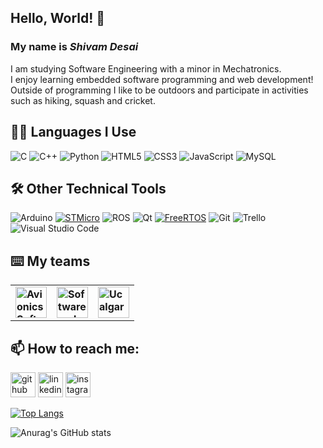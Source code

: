 ## Hello, World! 👋
### My name is ***Shivam Desai***

I am studying Software Engineering with a minor in Mechatronics. <br />
I enjoy learning embedded software programming and web development! <br />
Outside of programming I like to be outdoors and participate in activities such as hiking, squash and cricket.

## 👨‍💻 Languages I Use
![C](https://img.shields.io/badge/c-%2300599C.svg?style=for-the-badge&logo=c&logoColor=white)
![C++](https://img.shields.io/badge/c++-%2300599C.svg?style=for-the-badge&logo=c%2B%2B&logoColor=white)
![Python](https://img.shields.io/badge/python-3670A0?style=for-the-badge&logo=python&logoColor=ffdd54)
![HTML5](https://img.shields.io/badge/html5-%23E34F26.svg?style=for-the-badge&logo=html5&logoColor=white)
![CSS3](https://img.shields.io/badge/css3-%231572B6.svg?style=for-the-badge&logo=css3&logoColor=white)
![JavaScript](https://img.shields.io/badge/javascript-%23323330.svg?style=for-the-badge&logo=javascript&logoColor=%23F7DF1E)
![MySQL](https://img.shields.io/badge/mysql-%2300f.svg?style=for-the-badge&logo=mysql&logoColor=white)

## 🛠️ Other Technical Tools
![Arduino](https://img.shields.io/badge/-Arduino-00979D?style=for-the-badge&logo=Arduino&logoColor=white)
<a href="https://www.st.com/" rel="STMicro">![STMicro](https://user-images.githubusercontent.com/78698227/185344511-0296b5ed-15a3-4013-a98a-6dcd38222382.svg)</a>
![ROS](https://img.shields.io/badge/ros-%230A0FF9.svg?style=for-the-badge&logo=ros&logoColor=white)
![Qt](https://img.shields.io/badge/Qt-%23217346.svg?style=for-the-badge&logo=Qt&logoColor=white)
<a href="https://www.freertos.org/features.html" rel="FreeRTOS">![FreeRTOS](https://img.shields.io/badge/FreeRTOS-%23green.svg?style=for-the-badge)</a>
![Git](https://img.shields.io/badge/git-%23F05033.svg?style=for-the-badge&logo=git&logoColor=white)
![Trello](https://img.shields.io/badge/Trello-%23026AA7.svg?style=for-the-badge&logo=Trello&logoColor=white)
![Visual Studio Code](https://img.shields.io/badge/Visual%20Studio%20Code-0078d7.svg?style=for-the-badge&logo=visual-studio-code&logoColor=white)

## ⌨️ My teams
<table style='border:none'>
  <thread align="center">
  <td><b> <a href="https://github.com/StudentOrganisationForAerospaceResearch" tagret="_blank" rel="AvionicsSoftware"><img alt="AvionicsSoftware" src="https://user-images.githubusercontent.com/78698227/194955901-54a12bca-59ed-47cb-b7e6-3c6185ff94d5.png" width="50"/>
  </b></td>
    <td><b> <a href="https://github.com/zoouofc" tagret="_blank" rel="Software and Electrical Student Society"><img alt="Software and Electrical Student Society" src="https://avatars.githubusercontent.com/u/26998356?s=64&v=4" width="50"/>
  </b></td>
  </b></td>
    <td><b> <a href="https://github.com/ucalgary-rover" tagret="_blank" rel="Ucalgary-Rover"><img alt="Ucalgary-Rover" src="https://cdn.discordapp.com/attachments/988631666048266310/1030174531144392785/ssrt_patch_logo_good_copy_1.png" width="50"/>
  </b></td>
</table>


## 📫 How to reach me:
[<img src='https://cdn.jsdelivr.net/npm/simple-icons@3.0.1/icons/github.svg' alt='github' height='40'>](https://github.com/shivamdesai04)  [<img src='https://cdn.jsdelivr.net/npm/simple-icons@3.0.1/icons/linkedin.svg' alt='linkedin' height='40'>](https://www.linkedin.com/in/shivam-desai-0458a5231/)  [<img src='https://cdn.jsdelivr.net/npm/simple-icons@3.0.1/icons/instagram.svg' alt='instagram' height='40'>](https://www.instagram.com/shivd.04/)  


[![Top Langs](https://github-readme-stats.vercel.app/api/top-langs/?username=shivamdesai04&layout=compact)](https://github.com/anuraghazra/github-readme-stats)

![Anurag's GitHub stats](https://github-readme-stats.vercel.app/api?username=anuraghazra&show_icons=true&theme=transparent)


<!--
**shivamdesai04/shivamdesai04** is a ✨ _special_ ✨ repository because its `README.md` (this file) appears on your GitHub profile.

Here are some ideas to get you started:

- 🔭 I’m currently working on ...
- 🌱 I’m currently learning ...
- 👯 I’m looking to collaborate on ...
- 🤔 I’m looking for help with ...
- 💬 Ask me about ...
- 📫 How to reach me: ...
- 😄 Pronouns: ...
- ⚡ Fun fact: ...
-->

